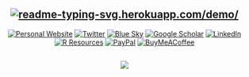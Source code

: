 <div align="center">
  
## [![readme-typing-svg.herokuapp.com/demo/](https://readme-typing-svg.herokuapp.com?font=DejaVu+Sans&color=%23008BDF&size=24&duration=6000&vCenter=true&center=true&lines=Hello!+I'm+Joscelin+%F0%9F%91%8B)](https://www.JoscelinRocha.com)

[![Personal Website](https://img.shields.io/badge/Personal%20Website-Visit-blue?logo=book&logoColor=white)](https://www.JoscelinRocha.com/)
[![Twitter](https://img.shields.io/twitter/follow/JoscelinRocha?color=1DA1F2&logo=twitter&label=twitter&style=square)](https://twitter.com/intent/user?screen_name=JoscelinRocha) 
[![Blue Sky](https://img.shields.io/badge/Blue_Sky-Follow-blue)](https://bsky.app/profile/joscelinrocha.bsky.social)
[![Google Scholar](https://img.shields.io/badge/%20Google%20Scholar-Follow-blue?logo=google-scholar&logoColor=white)](https://scholar.google.com/citations?user=YFAwp8oAAAAJ&hl=en)
[![LinkedIn](https://img.shields.io/badge/LinkedIn-Follow-blue?logo=linkedin&logoColor=white)](https://www.linkedin.com/in/joscelinrocha/)
[![R Resources](https://img.shields.io/badge/R%20Resources%20-Visit-blue?logo=book&logoColor=white)](https://www.resourcesdatabase.com/)
[![PayPal](https://img.shields.io/static/v1?message=donate&label=%20&style=square&logo=Paypal&labelColor=5c5c5c&color=004389)](https://paypal.me/JoscelinRocha)
[![BuyMeACoffee](https://img.shields.io/static/v1?message=contribute%20caffeine&label=%20&style=square&logo=Buy%20Me%20A%20Coffee&labelColor=216869c&color=004389)](https://www.buymeacoffee.com/JoscelinRocha)

</div>


##

<div align="center">
  
[<img href="" align="center" src="https://github-readme-stats.vercel.app/api?username=JoscelinRocha&theme=github_dark&hide_border=True&hide_title=True&show_icons=True&count_private=True" />]([www.JoscelinRocha.com](https://github.com/Joscelinrocha))
  
</div>

